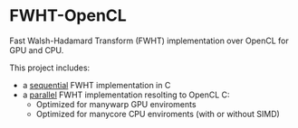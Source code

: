 # FWHT-OpenCL
Fast Walsh-Hadamard Transform (FWHT) implementation over OpenCL for GPU and CPU.

This project includes:
  - a [sequential] FWHT implementation in C
  - a [parallel] FWHT implementation resolting to OpenCL C:
    - Optimized for manywarp GPU enviroments
    - Optimized for manycore CPU enviroments (with or without SIMD)


[sequential]: (sequential)
[parallel]: (parallel)
